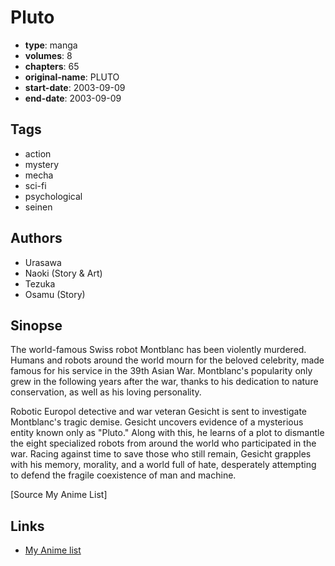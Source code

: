 # Pluto

-   **type**: manga
-   **volumes**: 8
-   **chapters**: 65
-   **original-name**: PLUTO
-   **start-date**: 2003-09-09
-   **end-date**: 2003-09-09

## Tags

-   action
-   mystery
-   mecha
-   sci-fi
-   psychological
-   seinen

## Authors

-   Urasawa
-   Naoki (Story & Art)
-   Tezuka
-   Osamu (Story)

## Sinopse

The world-famous Swiss robot Montblanc has been violently murdered. Humans and robots around the world mourn for the beloved celebrity, made famous for his service in the 39th Asian War. Montblanc's popularity only grew in the following years after the war, thanks to his dedication to nature conservation, as well as his loving personality.

Robotic Europol detective and war veteran Gesicht is sent to investigate Montblanc's tragic demise. Gesicht uncovers evidence of a mysterious entity known only as "Pluto." Along with this, he learns of a plot to dismantle the eight specialized robots from around the world who participated in the war. Racing against time to save those who still remain, Gesicht grapples with his memory, morality, and a world full of hate, desperately attempting to defend the fragile coexistence of man and machine.

[Source My Anime List]

## Links

-   [My Anime list](https://myanimelist.net/manga/745/Pluto)
